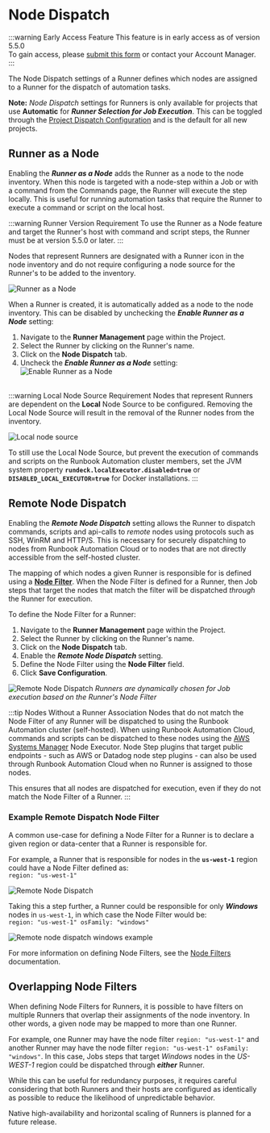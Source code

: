 # Node Dispatch

:::warning Early Access Feature
This feature is in early access as of version 5.5.0<br>
To gain access, please [submit this form](https://www.pagerduty.com/early-access/) or contact your Account Manager.
:::

The Node Dispatch settings of a Runner defines which nodes are assigned to a Runner for the dispatch of automation tasks.

**Note:** _Node Dispatch_ settings for Runners is only available for projects that use **Automatic** for **_Runner Selection for Job Execution_**. This can be toggled through the [Project Dispatch Configuration](/administration/runner/runner-management/project-dispatch-configuration.md) and is the default for all new projects.

## Runner as a Node
Enabling the _**Runner as a Node**_ adds the Runner as a node to the node inventory.  When this node is targeted with a node-step within a Job or with a command from the Commands page,
the Runner will execute the step locally. This is useful for running automation tasks that require the Runner to execute a command or script on the local host.

:::warning Runner Version Requirement
To use the Runner as a Node feature and target the Runner's host with command and script steps, the Runner must be at version 5.5.0 or later.
:::

Nodes that represent Runners are designated with a Runner icon in the node inventory and do not require configuring a node source for the Runner's to be added to the inventory.

![Runner as a Node](/assets/img/runners-as-nodes-inventory.png)<br>

When a Runner is created, it is automatically added as a node to the node inventory.  This can be disabled by unchecking the _**Enable Runner as a Node**_ setting:

1. Navigate to the **Runner Management** page within the Project.
2. Select the Runner by clicking on the Runner's name.
3. Click on the **Node Dispatch** tab.
4. Uncheck the _**Enable Runner as a Node**_ setting:
![Enable Runner as a Node](/assets/img/enable-runner-as-node.png)<br><br>

:::warning Local Node Source Requirement
Nodes that represent Runners are dependent on the **Local** Node Source to be configured.  Removing the Local Node Source will result in the removal of the Runner nodes from the inventory.

![Local node source](/assets/img/local-node-source.png)<br>

To still use the Local Node Source, but prevent the execution of commands and scripts on the Runbook Automation cluster members, set the JVM system property **`rundeck.localExecutor.disabled=true`** or **`DISABLED_LOCAL_EXECUTOR=true`** for Docker installations.
:::

## Remote Node Dispatch 

Enabling the _**Remote Node Dispatch**_ setting allows the Runner to dispatch commands, scripts and api-calls to _remote_ nodes using protocols such as SSH, WinRM and HTTP/S.  This is necessary for securely dispatching to nodes from Runbook Automation Cloud or to nodes that are not directly accessible from the self-hosted cluster.

The mapping of which nodes a given Runner is responsible for is defined using a [**Node Filter**](/manual/11-node-filters.md).  When the Node Filter is defined for a Runner, then Job steps that target the nodes that match the filter will be dispatched _through_ the Runner for execution.

To define the Node Filter for a Runner:
1. Navigate to the **Runner Management** page within the Project.
2. Select the Runner by clicking on the Runner's name.
3. Click on the **Node Dispatch** tab.
4. Enable the _**Remote Node Dispatch**_ setting.
5. Define the Node Filter using the **Node Filter** field.
6. Click **Save Configuration**.

![Remote Node Dispatch](/assets/img/runner-node-filter.png)
_Runners are dynamically chosen for Job execution based on the Runner's Node Filter_

:::tip Nodes Without a Runner Association
Nodes that do not match the Node Filter of any Runner will be dispatched to using the Runbook Automation cluster (self-hosted).  When using Runbook Automation Cloud, commands and scripts can be dispatched to these nodes using the [AWS Systems Manager](/manual/projects/node-execution/aws-ssm.md) Node Executor. Node Step plugins that target public endpoints - such as AWS or Datadog node step plugins - can also be used through Runbook Automation Cloud when no Runner is assigned to those nodes.

This ensures that all nodes are dispatched for execution, even if they do not match the Node Filter of a Runner.
:::

### Example Remote Dispatch Node Filter

A common use-case for defining a Node Filter for a Runner is to declare a given region or data-center that a Runner is responsible for.

For example, a Runner that is responsible for nodes in the **`us-west-1`** region could have a Node Filter defined as:<br>
```region: "us-west-1"```

![Remote Node Dispatch](/assets/img/remote-node-dispatch-example.png)<br>

Taking this a step further, a Runner could be responsible for only **_Windows_** nodes in `us-west-1`, in which case the Node Filter would be:<br>
```region: "us-west-1" osFamily: "windows"```

![Remote node dispatch windows example](/assets/img/remote-node-dispatch-windows-example.png)<br>

For more information on defining Node Filters, see the [Node Filters](/manual/11-node-filters.md) documentation.

## Overlapping Node Filters

When defining Node Filters for Runners, it is possible to have filters on multiple Runners that overlap their assignments of the node inventory. In other words, a given node may be mapped to more than one Runner.

For example, one Runner may have the node filter ```region: "us-west-1"``` and another Runner may have the node filter ```region: "us-west-1" osFamily: "windows"```.
In this case, Jobs steps that target _Windows_ nodes in the _US-WEST-1_ region could be dispatched through **_either_** Runner.

While this can be useful for redundancy purposes, it requires careful considering that both Runners and their hosts are configured as identically as possible to reduce the likelihood of unpredictable behavior.

Native high-availability and horizontal scaling of Runners is planned for a future release.
